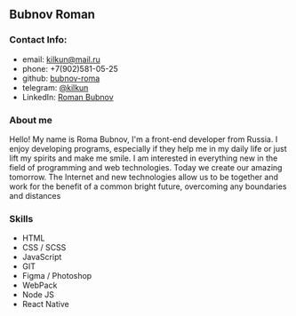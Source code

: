 ## Bubnov Roman

### Contact Info:  

* email: kilkun@mail.ru  
* phone: +7(902)581-05-25
* github: [bubnov-roma](https://github.com/Bubnov-Roma)
* telegram: [@kilkun](https://t.me/kilkun)
* LinkedIn: [Roman Bubnov](https://www.linkedin.com/in/roman-bubnov-591a0b1bb)

### About me

Hello! My name is Roma Bubnov, I'm a front-end developer from Russia. I enjoy developing programs, especially if they help me in my daily life or just lift my spirits and make me smile. I am interested in everything new in the field of programming and web technologies. Today we create our amazing tomorrow. The Internet and new technologies allow us to be together and work for the benefit of a common bright future, overcoming any boundaries and distances

### Skills

* HTML 
* CSS / SCSS
* JavaScript
* GIT 
* Figma / Photoshop
* WebPack
* Node JS
* React Native

